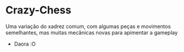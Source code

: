 # Crazy-Chess
Uma variação do xadrez comum, com algumas peças e movimentos semelhantes, mas muitas mecânicas novas para apimentar a gameplay


- Daora :O